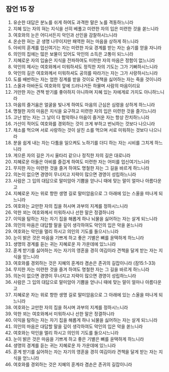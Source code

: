 ## 잠언 15 장

1. 유순한 대답은 분노를 쉬게 하여도 과격한 말은 노를 격동하느니라
2. 지혜 있는 자의 혀는 지식을 선히 베풀고 미련한 자의 입은 미련한 것을 쏟느니라
3. 여호와의 눈은 어디서든지 악인과 선인을 감찰하시느니라
4. 온순한 혀는 곧 생명 나무이지만 패역한 혀는 마음을 상하게 하느니라
5. 아비의 훈계를 업신여기는 자는 미련한 자요 경계를 받는 자는 슬기를 얻을 자니라
6. 의인의 집에는 많은 보물이 있어도 악인의 소득은 고통이 되느니라
7. 지혜로운 자의 입술은 지식을 전파하여도 미련한 자의 마음은 정함이 없느니라
8. 악인의 제사는 여호와께서 미워하셔도 정직한 자의 기도는 그가 기뻐하시느니라
9. 악인의 길은 여호와께서 미워하셔도 공의를 따라가는 자는 그가 사랑하시느니라
10. 도를 배반하는 자는 엄한 징계를 받을 것이요 견책을 싫어하는 자는 죽을 것이니라
11. 스올과 아바돈도 여호와의 앞에 드러나거든 하물며 사람의 마음이리요
12. 거만한 자는 견책 받기를 좋아하지 아니하며 지혜 있는 자에게로 가지도 아니하느니라
13. 마음의 즐거움은 얼굴을 빛나게 하여도 마음의 근심은 심령을 상하게 하느니라
14. 명철한 자의 마음은 지식을 요구하고 미련한 자의 입은 미련한 것을 즐기느니라
15. 고난 받는 자는 그 날이 다 험악하나 마음이 즐거운 자는 항상 잔치하느니라
16. 가산이 적어도 여호와를 경외하는 것이 크게 부하고 번뇌하는 것보다 나으니라
17. 채소를 먹으며 서로 사랑하는 것이 살진 소를 먹으며 서로 미워하는 것보다 나으니라
18. 분을 쉽게 내는 자는 다툼을 일으켜도 노하기를 더디 하는 자는 시비를 그치게 하느니라
19. 게으른 자의 길은 가시 울타리 같으나 정직한 자의 길은 대로니라
20. 지혜로운 아들은 아비를 즐겁게 하여도 미련한 자는 어미를 업신여기느니라
21. 무지한 자는 미련한 것을 즐겨 하여도 명철한 자는 그 길을 바르게 하느니라
22. 의논이 없으면 경영이 무너지고 지략이 많으면 경영이 성립하느니라
23. 사람은 그 입의 대답으로 말미암아 기쁨을 얻나니 때에 맞는 말이 얼마나 아름다운고
24. 지혜로운 자는 위로 향한 생명 길로 말미암음으로 그 아래에 있는 스올을 떠나게 되느니라
25. 여호와는 교만한 자의 집을 허시며 과부의 지계를 정하시느니라
26. 악한 꾀는 여호와께서 미워하시나 선한 말은 정결하니라
27. 이익을 탐하는 자는 자기 집을 해롭게 하나 뇌물을 싫어하는 자는 살게 되느니라
28. 의인의 마음은 대답할 말을 깊이 생각하여도 악인의 입은 악을 쏟느니라
29. 여호와는 악인을 멀리 하시고 의인의 기도를 들으시느니라
30. 눈이 밝은 것은 마음을 기쁘게 하고 좋은 기별은 뼈를 윤택하게 하느니라
31. 생명의 경계를 듣는 귀는 지혜로운 자 가운데에 있느니라
32. 훈계 받기를 싫어하는 자는 자기의 영혼을 경히 여김이라 견책을 달게 받는 자는 지식을 얻느니라
33. 여호와를 경외하는 것은 지혜의 훈계라 겸손은 존귀의 길잡이니라
(잠15:1-33)
21. 무지한 자는 미련한 것을 즐겨 하여도 명철한 자는 그 길을 바르게 하느니라
22. 의논이 없으면 경영이 무너지고 지략이 많으면 경영이 성립하느니라
23. 사람은 그 입의 대답으로 말미암아 기쁨을 얻나니 때에 맞는 말이 얼마나 아름다운고
24. 지혜로운 자는 위로 향한 생명 길로 말미암음으로 그 아래에 있는 스올을 떠나게 되느니라
25. 여호와는 교만한 자의 집을 허시며 과부의 지계를 정하시느니라
26. 악한 꾀는 여호와께서 미워하시나 선한 말은 정결하니라
27. 이익을 탐하는 자는 자기 집을 해롭게 하나 뇌물을 싫어하는 자는 살게 되느니라
28. 의인의 마음은 대답할 말을 깊이 생각하여도 악인의 입은 악을 쏟느니라
29. 여호와는 악인을 멀리 하시고 의인의 기도를 들으시느니라
30. 눈이 밝은 것은 마음을 기쁘게 하고 좋은 기별은 뼈를 윤택하게 하느니라
31. 생명의 경계를 듣는 귀는 지혜로운 자 가운데에 있느니라
32. 훈계 받기를 싫어하는 자는 자기의 영혼을 경히 여김이라 견책을 달게 받는 자는 지식을 얻느니라
33. 여호와를 경외하는 것은 지혜의 훈계라 겸손은 존귀의 길잡이니라